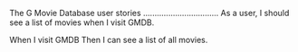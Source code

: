 The G Movie Database user stories
.................................
As a user, I should see a list of movies when I visit GMDB.

When I visit GMDB
Then I can see a list of all movies.

